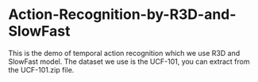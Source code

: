 # Action-Recognition-by-R3D-and-SlowFast
This is the demo of temporal action recognition which we use R3D and SlowFast model. The dataset we use is the UCF-101, you can extract from the UCF-101.zip file.
